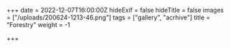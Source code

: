 +++
date = 2022-12-07T16:00:00Z
hideExif = false
hideTitle = false
images = ["/uploads/200624-1213-46.png"]
tags = ["gallery", "acrhive"]
title = "Forestry"
weight = -1

+++
